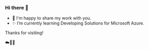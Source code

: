 ### Hi there 👋

* 🌱 I'm happy to share my work with you.
* ✨ I’m currently learning Developing Solutions for Microsoft Azure.

Thanks for visiting!

☁️🤙💪
<!--
**GitAhmet/GitAhmet** is a ✨ _special_ ✨ repository because its `README.md` (this file) appears on your GitHub profile.

Here are some ideas to get you started:

- 🔭 I’m currently working on ...
- 🌱 I’m currently learning ...
- 👯 I’m looking to collaborate on ...
- 🤔 I’m looking for help with ...
- 💬 Ask me about ...
- 📫 How to reach me: ...
- 😄 Pronouns: ...
- ⚡ Fun fact: ...
-->
